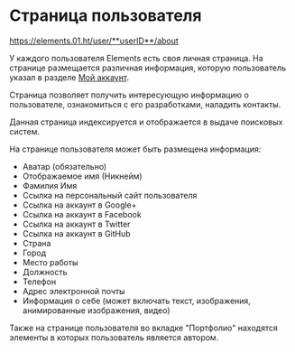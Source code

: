 # Страница пользователя

https://elements.01.ht/user/**userID**/about

У каждого пользователя Elements есть своя личная страница. На странице размещается различная информация, которую пользователь указал в разделе [Мой аккаунт](/guide/account/).

Страница позволяет получить интересующую информацию о пользователе, ознакомиться с его разработками, наладить контакты.

Данная страница индексируется и отображается в выдаче поисковых систем.

На странице пользователя может быть размещена информация:

* Аватар (обязательно)
* Отображаемое имя (Никнейм)
* Фамилия Имя
* Ссылка на персональный сайт пользователя
* Ссылка на аккаунт в Google+
* Ссылка на аккаунт в Facebook
* Ссылка на аккаунт в Twitter
* Ссылка на аккаунт в GitHub
* Страна
* Город
* Место работы
* Должность
* Телефон
* Адрес электронной почты
* Информация о себе (может включать текст, изображения, анимированные изображения, видео)

Также на странице пользователя во вкладке "Портфолио" находятся элементы в которых пользователь является автором.